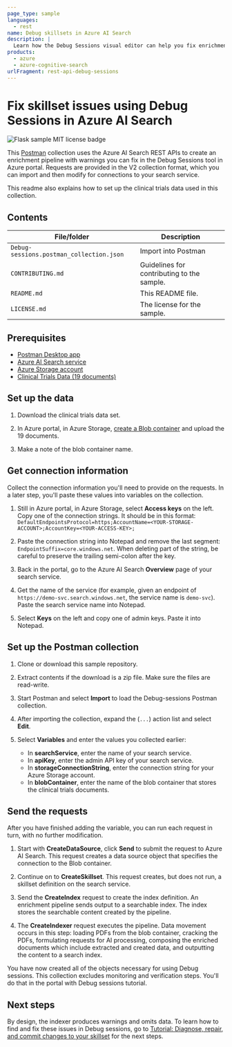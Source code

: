 ```yaml
---
page_type: sample
languages:
  - rest
name: Debug skillsets in Azure AI Search
description: |
  Learn how the Debug Sessions visual editor can help you fix enrichment pipeline issues in Azure AI Search. This collection creates a skillset with invalid fields and missing data, easily fixed in a debug session.
products:
  - azure
  - azure-cognitive-search
urlFragment: rest-api-debug-sessions
---
```


# Fix skillset issues using Debug Sessions in Azure AI Search 

![Flask sample MIT license badge](https://img.shields.io/badge/license-MIT-green.svg)

This [Postman](https://www.getpostman.com/) collection uses the Azure AI Search REST APIs to create an enrichment pipeline with warnings you can fix in the Debug Sessions tool in Azure portal. Requests are provided in the V2 collection format, which you can import and then modify for connections to your search service.

This readme also explains how to set up the clinical trials data used in this collection.

## Contents

| File/folder | Description |
|-------------|-------------|
| `Debug-sessions.postman_collection.json`       | Import into Postman |
| `CONTRIBUTING.md` | Guidelines for contributing to the sample. |
| `README.md` | This README file. |
| `LICENSE.md`   | The license for the sample. |

## Prerequisites

- [Postman Desktop app](https://www.getpostman.com/)
- [Azure AI Search service](https://docs.microsoft.com/azure/search/search-create-service-portal)
- [Azure Storage account](https://docs.microsoft.com/azure/storage/common/storage-account-create?tabs=azure-portal)
- [Clinical Trials Data (19 documents)](https://github.com/Azure-Samples/azure-search-sample-data/tree/master/clinical-trials-pdf-19)

## Set up the data

1. Download the clinical trials data set.

1. In Azure portal, in Azure Storage, [create a Blob container](https://docs.microsoft.com/azure/storage/blobs/storage-quickstart-blobs-portal) and upload the 19 documents.

1. Make a note of the blob container name.

## Get connection information

Collect the connection information you'll need to provide on the requests. In a later step, you'll paste these values into variables on the collection.

1. Still in Azure portal, in Azure Storage, select **Access keys** on the left. Copy one of the connection strings. It should be in this format: `DefaultEndpointsProtocol=https;AccountName=<YOUR-STORAGE-ACCOUNT>;AccountKey=<YOUR-ACCESS-KEY>;`

1. Paste the connection string into Notepad and remove the last segment: `EndpointSuffix=core.windows.net`. When deleting part of the string, be careful to preserve the trailing semi-colon after the key.

1. Back in the portal, go to the Azure AI Search **Overview** page of your search service.

1. Get the name of the service (for example, given an endpoint of `https://demo-svc.search.windows.net`, the service name is `demo-svc`).  Paste the search service name into Notepad.

1. Select **Keys** on the left and copy one of admin keys. Paste it into Notepad.

## Set up the Postman collection

1. Clone or download this sample repository.

1. Extract contents if the download is a zip file. Make sure the files are read-write.

1. Start Postman and select **Import** to load the Debug-sessions Postman collection.

1. After importing the collection, expand the (`...`) action list and select **Edit**.

1. Select **Variables** and enter the values you collected earlier:

   + In **searchService**, enter the name of your search service.
   + In **apiKey**, enter the admin API key of your search service.
   + In **storageConnectionString**, enter the connection string for your Azure Storage account.
   + In **blobContainer**, enter the name of the blob container that stores the clinical trials documents.

## Send the requests

After you have finished adding the variable, you can run each request in turn, with no further modification. 

1. Start with **CreateDataSource**, click **Send** to submit the request to Azure AI Search. This request creates a data source object that specifies the connection to the Blob container.

1. Continue on to **CreateSkillset**. This request creates, but does not run, a skillset definition on the search service.

1. Send the **CreateIndex** request to create the index definition. An enrichment pipeline sends output to a searchable index. The index stores the searchable content created by the pipeline.

1. The **CreateIndexer** request executes the pipeline. Data movement occurs in this step: loading PDFs from the blob container, cracking the PDFs, formulating requests for AI processing, composing the enriched documents which include extracted and created data, and outputting the content to a search index.

You have now created all of the objects necessary for using Debug sessions. This collection excludes monitoring and verification steps. You'll do that in the portal with Debug sessions tutorial. 

## Next steps

By design, the indexer produces warnings and omits data. To learn how to find and fix these issues in Debug sessions, go to [Tutorial: Diagnose, repair, and commit changes to your skillset](https://docs.microsoft.com/azure/search/AI-search-tutorial-debug-sessions) for the next steps.